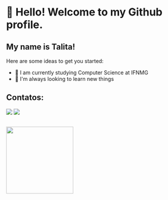 # 👋 Hello! Welcome to my Github profile.
## My name is Talita!

Here are some ideas to get you started:

- 📘 I am currently studying Computer Science at IFNMG
- 🌱 I'm always looking to learn new things

## Contatos:

<div>
<a href = "talitarodsouza20@gmail.com"><img loading="lazy" src="https://img.shields.io/badge/Gmail-D14836?style=for-the-badge&logo=gmail&logoColor=white" target="_blank"></a>
<a href="https://www.linkedin.com/in/talita-souza-694153162/" target="_blank"><img loading="lazy" src="https://img.shields.io/badge/-LinkedIn-%230077B5?style=for-the-badge&logo=linkedin&logoColor=white" target="_blank"></a>   
</div>

##
<div>
<a href="https://github.com/TalitaRod">
<img loading="lazy" height="180em" src="https://github-readme-stats.vercel.app/api/top-langs/?username=TalitaRod&layout=compact&langs_count=7&theme=dracula"/>
</div>

